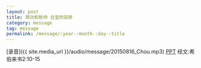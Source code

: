 ```yaml
---
layout: post
title: 周功和牧师 合宜的安排
category: message
tag: message
permalink: /message/:year-:month-:day-:title
---
```


[录音]({{ site.media_url }}/audio/message/20150816_Chou.mp3)  [PPT]() 经文:希伯来书2:10-15
